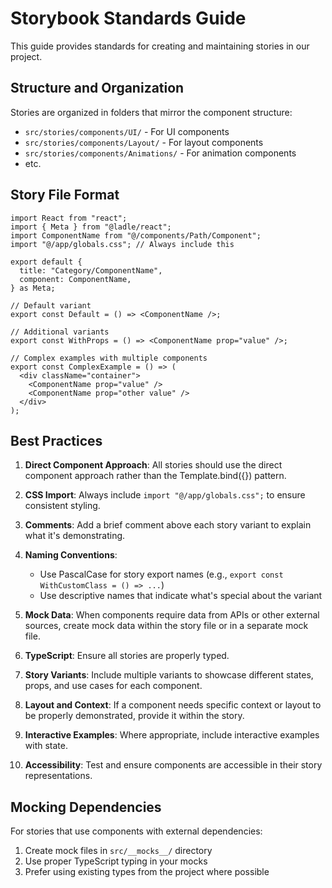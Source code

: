 # Storybook Standards Guide

This guide provides standards for creating and maintaining stories in our project.

## Structure and Organization

Stories are organized in folders that mirror the component structure:

- `src/stories/components/UI/` - For UI components
- `src/stories/components/Layout/` - For layout components
- `src/stories/components/Animations/` - For animation components
- etc.

## Story File Format

```tsx
import React from "react";
import { Meta } from "@ladle/react";
import ComponentName from "@/components/Path/Component";
import "@/app/globals.css"; // Always include this

export default {
  title: "Category/ComponentName",
  component: ComponentName,
} as Meta;

// Default variant
export const Default = () => <ComponentName />;

// Additional variants
export const WithProps = () => <ComponentName prop="value" />;

// Complex examples with multiple components
export const ComplexExample = () => (
  <div className="container">
    <ComponentName prop="value" />
    <ComponentName prop="other value" />
  </div>
);
```

## Best Practices

1. **Direct Component Approach**: All stories should use the direct component
   approach rather than the Template.bind({}) pattern.

2. **CSS Import**: Always include `import "@/app/globals.css";` to ensure
   consistent styling.

3. **Comments**: Add a brief comment above each story variant to explain what
   it's demonstrating.

4. **Naming Conventions**:

   - Use PascalCase for story export names (e.g.,
     `export const WithCustomClass = () => ...`)
   - Use descriptive names that indicate what's special about the variant

5. **Mock Data**: When components require data from APIs or other external
   sources, create mock data within the story file or in a separate mock file.

6. **TypeScript**: Ensure all stories are properly typed.

7. **Story Variants**: Include multiple variants to showcase different states,
   props, and use cases for each component.

8. **Layout and Context**: If a component needs specific context or layout to be
   properly demonstrated, provide it within the story.

9. **Interactive Examples**: Where appropriate, include interactive examples
   with state.

10. **Accessibility**: Test and ensure components are accessible in their story
    representations.

## Mocking Dependencies

For stories that use components with external dependencies:

1. Create mock files in `src/__mocks__/` directory
2. Use proper TypeScript typing in your mocks
3. Prefer using existing types from the project where possible

